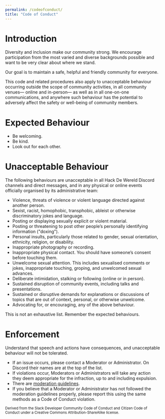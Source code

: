 ```yaml
---
permalink: /codeofconduct/
title: "Code of Conduct"
---
```


# Introduction

Diversity and inclusion make our community strong. We encourage participation from the most varied and diverse backgrounds possible and want to be very clear about where we stand.

Our goal is to maintain a safe, helpful and friendly community for everyone.

This code and related procedures also apply to unacceptable behaviour occurring outside the scope of community activities, in all community venues— online and in-person— as well as in all one-on-one communications, and anywhere such behaviour has the potential to adversely affect the safety or well-being of community members.

# Expected Behaviour

* Be welcoming.
* Be kind.
* Look out for each other.

# Unacceptable Behaviour

The following behaviours are unacceptable in all Hack De Wereld Discord channels and direct messages, and in any physical or online events officially organised by its administrative team:

* Violence, threats of violence or violent language directed against another person.
* Sexist, racist, homophobic, transphobic, ableist or otherwise discriminatory jokes and language.
* Posting or displaying sexually explicit or violent material.
* Posting or threatening to post other people’s personally identifying information ("doxing").
* Personal insults, particularly those related to gender, sexual orientation, ethnicity, religion, or disability.
* Inappropriate photography or recording.
* Inappropriate physical contact. You should have someone’s consent before touching them.
* Unwelcome sexual attention. This includes sexualised comments or jokes, inappropriate touching, groping, and unwelcomed sexual advances.
* Deliberate intimidation, stalking or following (online or in person).
* Sustained disruption of community events, including talks and presentations.
* Sustained or disruptive demands for explanations or discussions of topics that are out of context, personal, or otherwise unwelcome.
* Advocating for, or encouraging, any of the above behaviour.

This is not an exhaustive list. Remember the expected behaviours.

# Enforcement

Understand that speech and actions have consequences, and unacceptable behaviour will not be tolerated.

* If an issue occurs, please contact a Moderator or Administrator. On Discord their names are at the top of the list.
* If violations occur, Moderators or Administrators will take any action they deem appropriate for the infraction, up to and including expulsion.
* There are [moderation guidelines](/modguide).
* If you believe that a Moderator or Administrator has not followed the moderation guidelines properly, please report this using the same methods as a Code of Conduct violation.

<sub>Derived from the Slack Developer Community Code of Conduct and Citizen Code of Conduct under a Creative Commons Attribution-ShareAlike license.</sub>
